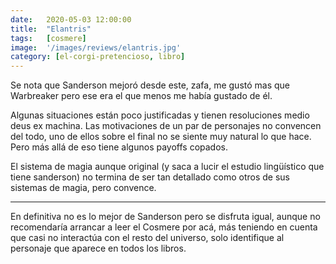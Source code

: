 ```yaml
---
date:   2020-05-03 12:00:00
title:  "Elantris"
tags:   [cosmere]
image:  '/images/reviews/elantris.jpg'
category: [el-corgi-pretencioso, libro]
---
```

Se nota que Sanderson mejoró desde este, zafa, me gustó mas que Warbreaker pero ese era el que menos me había gustado de él.

Algunas situaciones están poco justificadas y tienen resoluciones medio deus ex machina. Las motivaciones de un par de personajes no convencen del todo, uno de ellos sobre el final no se siente muy natural lo que hace. Pero más allá de eso tiene algunos payoffs copados.

El sistema de magia aunque original (y saca a lucir el estudio lingüístico que tiene sanderson) no termina de ser tan detallado como otros de sus sistemas de magia, pero convence.

<hr>

En definitiva no es lo mejor de Sanderson pero se disfruta igual, aunque no recomendaría arrancar a leer el Cosmere por acá, más teniendo en cuenta que casi no interactúa con el resto del universo, solo identifique al personaje que aparece en todos los libros.
